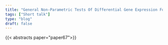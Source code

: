 ```yaml
---
title: "General Non-Parametric Tests Of Differential Gene Expression For Single Cell Genomics"
tags: ["Short talk"]
type: "blog"
draft: false
---
```


{{< abstracts paper="paper67">}}


